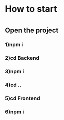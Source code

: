 <h1>How to start<h1>
<h2>Open the project</h2>
<h3>1)npm i<h3>
<h3>2)cd Backend<h3>
<h3>3)npm i<h3> 
<h3>4)cd .. <h3>
<h3>5)cd Frontend<h3>
<h3>6)npm i<h3> 
